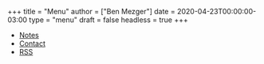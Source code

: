 +++
title = "Menu"
author = ["Ben Mezger"]
date = 2020-04-23T00:00:00-03:00
type = "menu"
draft = false
headless = true
+++

-   [Notes](/notes)
-   [Contact](/contact)
-   [RSS](/index.xml)
